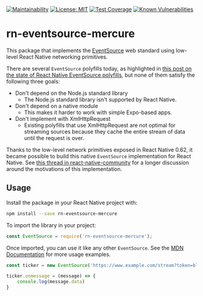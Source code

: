 [![Maintainability](https://api.codeclimate.com/v1/badges/0bd4a598dfee9b700e30/maintainability)](https://codeclimate.com/github/Thorin0ak/rn-eventsource-mercure/maintainability)
[![License: MIT](https://img.shields.io/badge/License-MIT-blue.svg)](https://opensource.org/licenses/MIT)
[![Test Coverage](https://api.codeclimate.com/v1/badges/0bd4a598dfee9b700e30/test_coverage)](https://codeclimate.com/github/Thorin0ak/rn-eventsource-mercure/test_coverage)
[![Known Vulnerabilities](https://snyk.io/test/github/Thorin0ak/rn-eventsource-mercure/badge.svg)]((https://snyk.io/test/github/Thorin0ak/rn-eventsource-mercure))

# rn-eventsource-mercure

This package that implements the [EventSource](https://developer.mozilla.org/en-US/docs/Web/API/EventSource) web standard using low-level React Native networking primitives.

There are several `EventSource` polyfills today, as highlighted in [this post on the state of React Native EventSource polyfills](http://ngineering.io/2022/03/19/state-of-react-native-sse-client-libraries/), but none of them satisfy the following three goals:

* Don't depend on the Node.js standard library
    - The Node.js standard library isn't supported by React Native.
* Don't depend on a native module
    - This makes it harder to work with simple Expo-based apps.
* Don't implement with XmlHttpRequest
    - Existing polyfills that use XmlHttpRequest are not optimal for streaming sources because they cache the entire stream of data until the request is over.

Thanks to the low-level network primitives exposed in React Native 0.62, it became possible to build this native `EventSource` implementation for React Native. See [this thread in react-native-community](https://github.com/react-native-community/discussions-and-proposals/issues/99#issue-404506330) for a longer discussion around the motivations of this implementation.

## Usage

Install the package in your React Native project with:

```bash
npm install --save rn-eventsource-mercure
```

To import the library in your project:
```js
const EventSource = require('rn-eventsource-mercure');
```

Once imported, you can use it like any other `EventSource`. See the [MDN Documentation](https://developer.mozilla.org/en-US/docs/Web/API/EventSource) for more usage examples.
```js
const ticker = new EventSource('https://www.example.com/stream?token=blah');

ticker.onmessage = (message) => {
    console.log(message.data)
}
```
